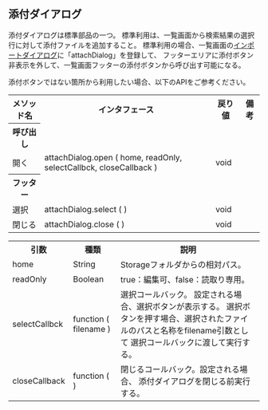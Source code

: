 ## 添付ダイアログ

添付ダイアログは標準部品の一つ。
標準利用は、一覧画面から検索結果の選択行に対して添付ファイルを追加すること。
標準利用の場合、一覧画面の[インポートダイアログ](base.imports.md)に「attachDialog」を登録して、
フッターエリアに添付ボタン非表示を外して、一覧画面フッターの添付ボタンから呼び出す可能になる。

添付ボタンではない箇所から利用したい場合、以下のAPIをご参考ください。

<table>
<tr><th>メソッド名</th><th>インタフェース</th><th>戻り値</th><th>備考</th></tr>
<tr><th>呼び出し</th></tr>
<tr><td>開く</td><td>attachDialog.open ( home, readOnly, selectCallbck, closeCallback )</td><td>void</td><td></td></tr>
<tr><th>フッター</th></tr>
<tr><td>選択</td><td>attachDialog.select ( )</td><td>void</td><td></td></tr>
<tr><td>閉じる</td><td>attachDialog.close ( )</td><td>void</td><td></td></tr>
</table>

<table>
<tr><th>引数</th><th>種類</th><th>説明</th></tr>
<tr><td>home</td><td>String</td><td>Storageフォルダからの相対パス。</td></tr>
<tr><td>readOnly</td><td>Boolean</td><td>true：編集可、false：読取り専用。</td></tr>
<tr><td>selectCallbck</td><td>function ( filename )</td><td>選択コールバック。
設定される場合、選択ボタンが表示する。
選択ボタンを押す場合、選択されたファイルのパスと名称をfilename引数として
選択コールバックに渡して実行する。</td></tr>
<tr><td>closeCallback</td><td>function ( )</td><td>閉じるコールバック。設定される場合、
添付ダイアログを閉じる前実行する。
</td></tr>
</table>
